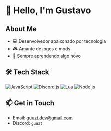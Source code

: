# 👋 Hello, I'm Gustavo

## About Me
- 💻 Desenvolvedor apaixonado por tecnologia
- 🎮 Amante de jogos e mods
- 🚀 Sempre aprendendo algo novo

## 🛠 Tech Stack
![JavaScript](https://img.shields.io/badge/JavaScript-F7DF1E?style=for-the-badge&logo=javascript&logoColor=black)
![Discord.js](https://img.shields.io/badge/Discord.js-5865F2?style=for-the-badge&logo=discord&logoColor=white)
![Lua](https://img.shields.io/badge/Lua-2C2D72?style=for-the-badge&logo=lua&logoColor=white)
![Node.js](https://img.shields.io/badge/Node.js-43853D?style=for-the-badge&logo=node.js&logoColor=white)

## 📫 Get in Touch
- Email: guuzt.dev@gmail.com
- Discord: `guuzt`
